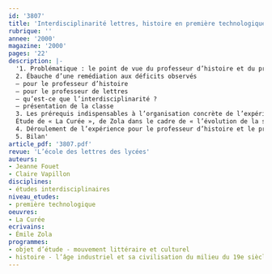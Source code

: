 ```yaml
---
id: '3807'
title: 'Interdisciplinarité lettres, histoire en première technologique'
rubrique: ''
annee: '2000'
magazine: '2000'
pages: '22'
description: |-
  '1. Problématique : le point de vue du professeur d’histoire et du professeur de lettres
  2. Ébauche d’une remédiation aux déficits observés
  – pour le professeur d’histoire
  – pour le professeur de lettres
  – qu’est-ce que l’interdisciplinarité ?
  – présentation de la classe
  3. Les prérequis indispensables à l’organisation concrète de l’expérience pour le professeur d’histoire et pour le professeur de lettres
  Étude de « La Curée », de Zola dans le cadre de « l’évolution de la société française de 1850 à nos jours »…
  4. Déroulement de l’expérience pour le professeur d’histoire et le professeur de lettres
  5. Bilan'
article_pdf: '3807.pdf'
revue: 'L’école des lettres des lycées'
auteurs:
- Jeanne Fouet
- Claire Vapillon
disciplines:
- études interdisciplinaires
niveau_etudes:
- première technologique
oeuvres:
- La Curée
ecrivains:
- Émile Zola
programmes:
- objet d’étude - mouvement littéraire et culturel
- histoire - l’âge industriel et sa civilisation du milieu du 19e siècle à 1939
---
```

